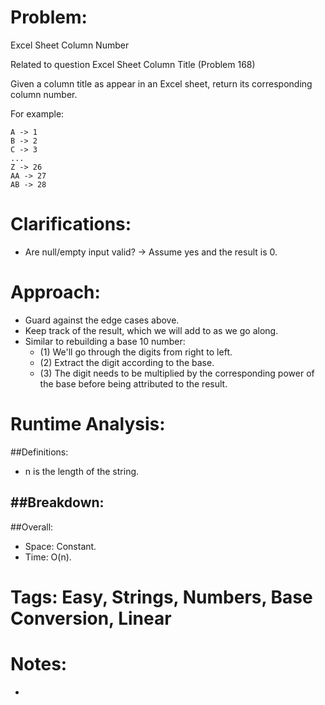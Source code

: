 # Problem:
  Excel Sheet Column Number
  
  Related to question Excel Sheet Column Title (Problem 168)

  Given a column title as appear in an Excel sheet, return its corresponding column number.

  For example:

    A -> 1
    B -> 2
    C -> 3
    ...
    Z -> 26
    AA -> 27
    AB -> 28 
  
# Clarifications:
  - Are null/empty input valid? -> Assume yes and the result is 0.

# Approach:
  - Guard against the edge cases above.
  - Keep track of the result, which we will add to as we go along.
  - Similar to rebuilding a base 10 number:
    - (1) We'll go through the digits from right to left.
    - (2) Extract the digit according to the base.
    - (3) The digit needs to be multiplied by the corresponding power of the base before being attributed to the result.

# Runtime Analysis:
##Definitions:
  - n is the length of the string.

##Breakdown:
  - 

##Overall:
  - Space: Constant.
  - Time: O(n).

# Tags: Easy, Strings, Numbers, Base Conversion, Linear

# Notes:
  - 